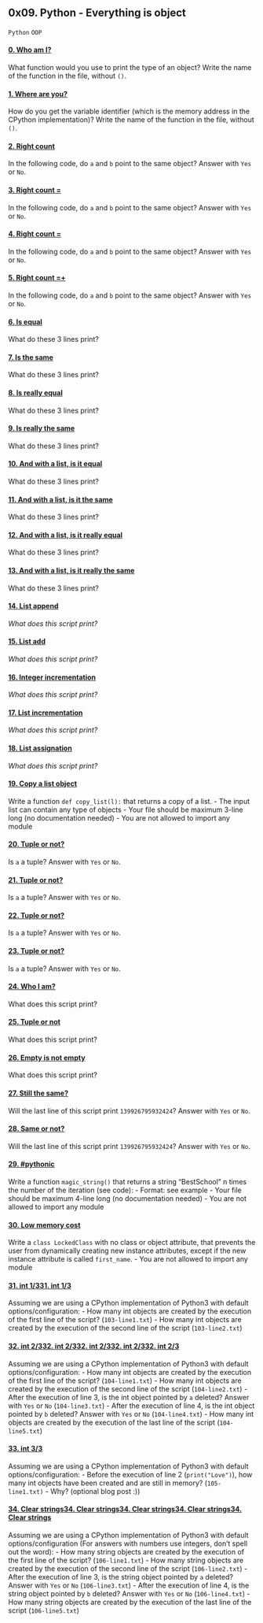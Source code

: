 ## 0x09. Python - Everything is object
`Python` `OOP`
#### [0. Who am I?](0-answer.txt)
What function would you use to print the type of an object?
Write the name of the function in the file, without `()`.

#### [1. Where are you?](1-answer.txt)
How do you get the variable identifier (which is the memory address in the CPython implementation)?
Write the name of the function in the file, without `()`.

#### [2. Right count](2-answer.txt)
In the following code, do `a` and `b` point to the same object? 
Answer with `Yes` or `No`.

#### [3. Right count =](3-answer.txt)
In the following code, do `a` and `b` point to the same object? 
Answer with `Yes` or `No`.

#### [4. Right count =](4-answer.txt)
In the following code, do `a` and `b` point to the same object? 
Answer with `Yes` or `No`.

#### [5. Right count =+](5-answer.txt)
In the following code, do `a` and `b` point to the same object? 
Answer with `Yes` or `No`.

#### [6. Is equal](6-answer.txt)
What do these 3 lines print?

#### [7. Is the same](7-answer.txt)
What do these 3 lines print?

#### [8. Is really equal](8-answer.txt)
What do these 3 lines print?

#### [9. Is really the same](9-answer.txt)
What do these 3 lines print?

#### [10. And with a list, is it equal](10-answer.txt)
What do these 3 lines print?

#### [11. And with a list, is it the same](11-answer.txt)
What do these 3 lines print?

#### [12. And with a list, is it really equal](12-answer.txt)
What do these 3 lines print?

#### [13. And with a list, is it really the same](13-answer.txt)
What do these 3 lines print?

#### [14. List append](14-answer.txt)
_What does this script print?_

#### [15. List add](15-answer.txt)
_What does this script print?_

#### [16. Integer incrementation](16-answer.txt)
_What does this script print?_

#### [17. List incrementation](17-answer.txt)
_What does this script print?_

#### [18. List assignation](18-answer.txt)
_What does this script print?_

#### [19. Copy a list object](19-copy_list.py)
Write a function `def copy_list(l):` that returns a copy of a list.
    - The input list can contain any type of objects
    - Your file should be maximum 3-line long (no documentation needed)
    - You are not allowed to import any module

#### [20. Tuple or not?](20-answer.txt)
Is `a` a tuple? Answer with `Yes` or `No`.

#### [21. Tuple or not?](21-answer.txt)
Is `a` a tuple? Answer with `Yes` or `No`.

#### [22. Tuple or not?](22-answer.txt)
Is `a` a tuple? Answer with `Yes` or `No`.

#### [23. Tuple or not?](23-answer.txt)
Is `a` a tuple? Answer with `Yes` or `No`.

#### [24. Who I am?](24-answer.txt)
What does this script print?

#### [25. Tuple or not](25-answer.txt)
What does this script print?

#### [26. Empty is not empty](26-answer.txt)
What does this script print?

#### [27. Still the same?](27-answer.txt)
Will the last line of this script print `139926795932424`? Answer with `Yes` or `No`.

#### [28. Same or not?](28-answer.txt)
Will the last line of this script print `139926795932424`? Answer with `Yes` or `No`.

#### [29. #pythonic](100-magic_string.py)
Write a function `magic_string()` that returns a string “BestSchool” n times the number of the iteration (see code):
    - Format: see example
    - Your file should be maximum 4-line long (no documentation needed)
    - You are not allowed to import any module

#### [30. Low memory cost](101-locked_class.py)
Write a `class LockedClass` with no class or object attribute, that prevents the user from dynamically creating new instance attributes, except if the new instance attribute is called `first_name`.
    - You are not allowed to import any module

#### [31. int 1/3](103-line1.txt)[31. int 1/3](103-line2.txt)
Assuming we are using a CPython implementation of Python3 with default options/configuration:
    - How many int objects are created by the execution of the first line of the script? (`103-line1.txt`)
    - How many int objects are created by the execution of the second line of the script (`103-line2.txt`)

#### [ 32. int 2/3](104-line1.txt)[32. int 2/3](104-line2.txt)[32. int 2/3](104-line3.txt)[32. int 2/3](104-line4.txt)[32. int 2/3](104-line5.txt)
Assuming we are using a CPython implementation of Python3 with default options/configuration:
    - How many int objects are created by the execution of the first line of the script? (`104-line1.txt`)
    - How many int objects are created by the execution of the second line of the script (`104-line2.txt`)
    - After the execution of line 3, is the int object pointed by `a` deleted? Answer with `Yes` or `No` (`104-line3.txt`)
    - After the execution of line 4, is the int object pointed by `b` deleted? Answer with `Yes` or `No` (`104-line4.txt`)
    - How many int objects are created by the execution of the last line of the script (`104-line5.txt`)

#### [33. int 3/3](105-line1.txt)
Assuming we are using a CPython implementation of Python3 with default options/configuration:
    - Before the execution of line 2 (`print("Love")`), how many int objects have been created and are still in memory? (`105-line1.txt)`
    - Why? (optional blog post :))

#### [34. Clear strings](106-line1.txt)[34. Clear strings](106-line2.txt)[34. Clear strings](106-line3.txt)[34. Clear strings](106-line4.txt)[34. Clear strings](106-line5.txt)
Assuming we are using a CPython implementation of Python3 with default options/configuration (For answers with numbers use integers, don’t spell out the word):
    - How many string objects are created by the execution of the first line of the script? (`106-line1.txt`)
    - How many string objects are created by the execution of the second line of the script (`106-line2.txt`)
    - After the execution of line 3, is the string object pointed by `a` deleted? Answer with `Yes` or `No` (`106-line3.txt`)
    - After the execution of line 4, is the string object pointed by `b` deleted? Answer with `Yes` or `No` (`106-line4.txt`)
    - How many string objects are created by the execution of the last line of the script (`106-line5.txt`)
